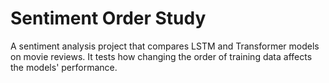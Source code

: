 # Sentiment Order Study
A sentiment analysis project that compares LSTM and Transformer models on movie reviews. It tests how changing the order of training data affects the models' performance.
